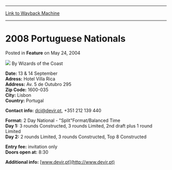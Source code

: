 
---
[Link to Wayback Machine](https://web.archive.org/web/20211026002404/https://magic.wizards.com/en/articles/archive/feature/2008-portuguese-nationals-2004-05-24)

[_metadata_:wayback_url]:- "https://magic.wizards.com/en/articles/archive/feature/2008-portuguese-nationals-2004-05-24"
[_metadata_:wayback_raw_url]:- "https://web.archive.org/web/20211026002404id_/https://magic.wizards.com/en/articles/archive/feature/2008-portuguese-nationals-2004-05-24"
[_metadata_:wayback_capture_timestamp]:- "2021-10-26 00:24:04+00:00"
[_metadata_:description]:- "Date: 13 & 14 SeptemberAdress: Hotel Villa RicaAddress: Av. 5 de Outubro 295Zip Code: 1600-035City: LisbonCountry: Portugal Contact info: dci@devir.pt, +351 212 139 440 Format: 2 Day National - `Split`Format/Balanced TimeDay 1: 3 rounds Constructed, 3 rounds Limited, 2nd draft plus 1 round LimitedDay 2: 2 rounds Limited, 3 rounds Constructed, Top 8 Constructed Entry fee:"
[_metadata_:generator]:- "Drupal 7 (http://drupal.org)"
---


 2008 Portuguese Nationals
==========================



 Posted in **Feature**
 on May 24, 2004 






![](https://media.magic.wizards.com/styles/auth_small/public/images/person/wizards_author.jpg)
By Wizards of the Coast











**Date:** 13 & 14 September  
**Adress:** Hotel Villa Rica  
**Address:** Av. 5 de Outubro 295  
**Zip Code:** 1600-035  
**City:** Lisbon  
**Country:** Portugal


**Contact info:** dci@devir.pt, +351 212 139 440


**Format:** 2 Day National - "Split"Format/Balanced Time  
**Day 1:** 3 rounds Constructed, 3 rounds Limited, 2nd draft plus 1 round Limited  
**Day 2:** 2 rounds Limited, 3 rounds Constructed, Top 8 Constructed


**Entry fee:** invitation only  
**Doors open at:** 8:30


**Additional info:** [www.devir.pt](http://www.devir.pt)







